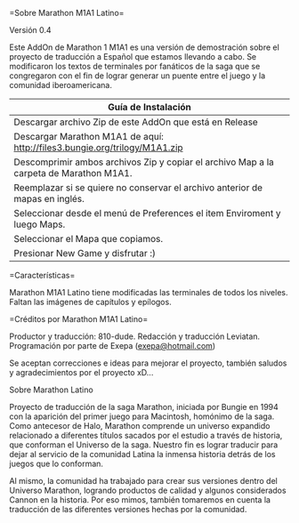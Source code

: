 =Sobre Marathon M1A1 Latino=

Versión 0.4

Este AddOn de Marathon 1 M1A1 es una versión de demostración sobre el proyecto de traducción a Español que estamos llevando a cabo. Se modificaron los textos de terminales por fanáticos de la saga que se congregaron con el fin de lograr generar un puente entre el juego y la comunidad iberoamericana.


| Guía de Instalación|
|---------------|
|Descargar archivo Zip de este AddOn que está en Release|
|Descargar Marathon M1A1 de aquí: http://files3.bungie.org/trilogy/M1A1.zip|
|Descomprimir ambos archivos Zip y copiar el archivo Map a la carpeta de Marathon M1A1.|
|Reemplazar si se quiere no conservar el archivo anterior de mapas en inglés.|
|Seleccionar desde el menú de Preferences el item Enviroment y luego Maps.|
|Seleccionar el Mapa que copiamos.|
|Presionar New Game y disfrutar :)|


=Características=

Marathon M1A1 Latino tiene modificadas las terminales de todos los niveles. Faltan las imágenes de capítulos y epílogos.

=Créditos por Marathon M1A1 Latino=

Productor y traducción: 810-dude. Redacción y traducción Leviatan. Programación por parte de Exepa (exepa@hotmail.com)

Se aceptan correcciones e ideas para mejorar el proyecto, también saludos y agradecimientos por el proyecto xD...

Sobre Marathon Latino

Proyecto de traducción de la saga Marathon, iniciada por Bungie en 1994 con la aparición del primer juego para Macintosh, homónimo de la saga. Como antecesor de Halo, Marathon comprende un universo expandido relacionado a diferentes títulos sacados por el estudio a través de historia, que conforman el Universo de la saga. Nuestro fin es lograr traducir para dejar al servicio de la comunidad Latina la inmensa historia detrás de los juegos que lo conforman.

Al mismo, la comunidad ha trabajado para crear sus versiones dentro del Universo Marathon, logrando productos de calidad y algunos considerados Cannon en la historia. Por eso mimos, también tomaremos en cuenta la traducción de las diferentes versiones hechas por la comunidad.
